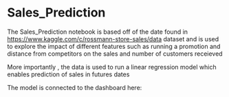 # Sales_Prediction

The Sales_Prediction notebook is based off of the date found in https://www.kaggle.com/c/rossmann-store-sales/data dataset and is used to explore the impact of different features such as running a promotion and distance from competitors on the sales and number of customers receieved

More importantly , the data is used to run a linear regression model which enables prediction of sales in futures dates 

The model is connected to the dashboard here: 
